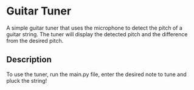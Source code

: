 # Guitar Tuner

A simple guitar tuner that uses the microphone to detect the pitch of a guitar string. The tuner will display the detected pitch and the difference from the desired pitch.

## Description

To use the tuner, run the main.py file, enter the desired note to tune and pluck the string!
